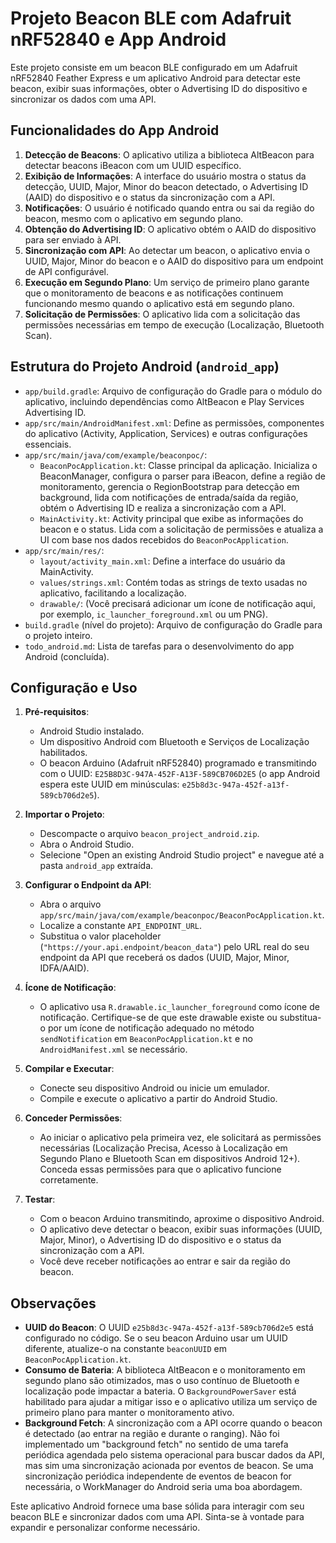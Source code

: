 # Projeto Beacon BLE com Adafruit nRF52840 e App Android

Este projeto consiste em um beacon BLE configurado em um Adafruit nRF52840 Feather Express e um aplicativo Android para detectar este beacon, exibir suas informações, obter o Advertising ID do dispositivo e sincronizar os dados com uma API.

## Funcionalidades do App Android

1.  **Detecção de Beacons**: O aplicativo utiliza a biblioteca AltBeacon para detectar beacons iBeacon com um UUID específico.
2.  **Exibição de Informações**: A interface do usuário mostra o status da detecção, UUID, Major, Minor do beacon detectado, o Advertising ID (AAID) do dispositivo e o status da sincronização com a API.
3.  **Notificações**: O usuário é notificado quando entra ou sai da região do beacon, mesmo com o aplicativo em segundo plano.
4.  **Obtenção do Advertising ID**: O aplicativo obtém o AAID do dispositivo para ser enviado à API.
5.  **Sincronização com API**: Ao detectar um beacon, o aplicativo envia o UUID, Major, Minor do beacon e o AAID do dispositivo para um endpoint de API configurável.
6.  **Execução em Segundo Plano**: Um serviço de primeiro plano garante que o monitoramento de beacons e as notificações continuem funcionando mesmo quando o aplicativo está em segundo plano.
7.  **Solicitação de Permissões**: O aplicativo lida com a solicitação das permissões necessárias em tempo de execução (Localização, Bluetooth Scan).

## Estrutura do Projeto Android (`android_app`)

-   `app/build.gradle`: Arquivo de configuração do Gradle para o módulo do aplicativo, incluindo dependências como AltBeacon e Play Services Advertising ID.
-   `app/src/main/AndroidManifest.xml`: Define as permissões, componentes do aplicativo (Activity, Application, Services) e outras configurações essenciais.
-   `app/src/main/java/com/example/beaconpoc/`:
    -   `BeaconPocApplication.kt`: Classe principal da aplicação. Inicializa o BeaconManager, configura o parser para iBeacon, define a região de monitoramento, gerencia o RegionBootstrap para detecção em background, lida com notificações de entrada/saída da região, obtém o Advertising ID e realiza a sincronização com a API.
    -   `MainActivity.kt`: Activity principal que exibe as informações do beacon e o status. Lida com a solicitação de permissões e atualiza a UI com base nos dados recebidos do `BeaconPocApplication`.
-   `app/src/main/res/`:
    -   `layout/activity_main.xml`: Define a interface do usuário da MainActivity.
    -   `values/strings.xml`: Contém todas as strings de texto usadas no aplicativo, facilitando a localização.
    -   `drawable/`: (Você precisará adicionar um ícone de notificação aqui, por exemplo, `ic_launcher_foreground.xml` ou um PNG).
-   `build.gradle` (nível do projeto): Arquivo de configuração do Gradle para o projeto inteiro.
-   `todo_android.md`: Lista de tarefas para o desenvolvimento do app Android (concluída).

## Configuração e Uso

1.  **Pré-requisitos**:
    *   Android Studio instalado.
    *   Um dispositivo Android com Bluetooth e Serviços de Localização habilitados.
    *   O beacon Arduino (Adafruit nRF52840) programado e transmitindo com o UUID: `E25B8D3C-947A-452F-A13F-589CB706D2E5` (o app Android espera este UUID em minúsculas: `e25b8d3c-947a-452f-a13f-589cb706d2e5`).

2.  **Importar o Projeto**:
    *   Descompacte o arquivo `beacon_project_android.zip`.
    *   Abra o Android Studio.
    *   Selecione "Open an existing Android Studio project" e navegue até a pasta `android_app` extraída.

3.  **Configurar o Endpoint da API**:
    *   Abra o arquivo `app/src/main/java/com/example/beaconpoc/BeaconPocApplication.kt`.
    *   Localize a constante `API_ENDPOINT_URL`.
    *   Substitua o valor placeholder (`"https://your.api.endpoint/beacon_data"`) pelo URL real do seu endpoint da API que receberá os dados (UUID, Major, Minor, IDFA/AAID).

4.  **Ícone de Notificação**:
    *   O aplicativo usa `R.drawable.ic_launcher_foreground` como ícone de notificação. Certifique-se de que este drawable existe ou substitua-o por um ícone de notificação adequado no método `sendNotification` em `BeaconPocApplication.kt` e no `AndroidManifest.xml` se necessário.

5.  **Compilar e Executar**:
    *   Conecte seu dispositivo Android ou inicie um emulador.
    *   Compile e execute o aplicativo a partir do Android Studio.

6.  **Conceder Permissões**:
    *   Ao iniciar o aplicativo pela primeira vez, ele solicitará as permissões necessárias (Localização Precisa, Acesso à Localização em Segundo Plano e Bluetooth Scan em dispositivos Android 12+). Conceda essas permissões para que o aplicativo funcione corretamente.

7.  **Testar**:
    *   Com o beacon Arduino transmitindo, aproxime o dispositivo Android.
    *   O aplicativo deve detectar o beacon, exibir suas informações (UUID, Major, Minor), o Advertising ID do dispositivo e o status da sincronização com a API.
    *   Você deve receber notificações ao entrar e sair da região do beacon.

## Observações

-   **UUID do Beacon**: O UUID `e25b8d3c-947a-452f-a13f-589cb706d2e5` está configurado no código. Se o seu beacon Arduino usar um UUID diferente, atualize-o na constante `beaconUUID` em `BeaconPocApplication.kt`.
-   **Consumo de Bateria**: A biblioteca AltBeacon e o monitoramento em segundo plano são otimizados, mas o uso contínuo de Bluetooth e localização pode impactar a bateria. O `BackgroundPowerSaver` está habilitado para ajudar a mitigar isso e o aplicativo utiliza um serviço de primeiro plano para manter o monitoramento ativo.
-   **Background Fetch**: A sincronização com a API ocorre quando o beacon é detectado (ao entrar na região e durante o ranging). Não foi implementado um "background fetch" no sentido de uma tarefa periódica agendada pelo sistema operacional para buscar dados da API, mas sim uma sincronização acionada por eventos de beacon. Se uma sincronização periódica independente de eventos de beacon for necessária, o WorkManager do Android seria uma boa abordagem.

Este aplicativo Android fornece uma base sólida para interagir com seu beacon BLE e sincronizar dados com uma API. Sinta-se à vontade para expandir e personalizar conforme necessário.
